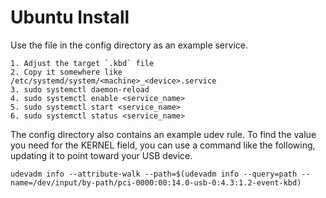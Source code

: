 # Ubuntu Install

Use the file in the config directory as an example service.

```
1. Adjust the target `.kbd` file
2. Copy it somewhere like /etc/systemd/system/<machine>_<device>.service
3. sudo systemctl daemon-reload
4. sudo systemctl enable <service_name>
5. sudo systemctl start <service_name>
6. sudo systemctl status <service_name>
```

The config directory also contains an example udev rule. To find the value you need for the KERNEL field, you can use a command like the following, updating it to point toward your USB device.
```
udevadm info --attribute-walk --path=$(udevadm info --query=path --name=/dev/input/by-path/pci-0000:00:14.0-usb-0:4.3:1.2-event-kbd)
```
